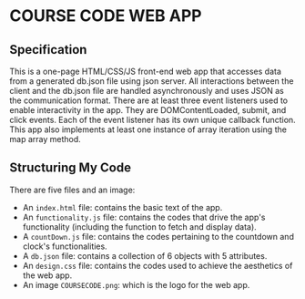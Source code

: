 # COURSE CODE WEB APP

## Specification
This is a one-page HTML/CSS/JS front-end web app that accesses data from a generated db.json file using json server. 
All interactions between the client and the db.json file are handled asynchronously and uses JSON as the 
communication format. There are at least three event listeners used to enable 
interactivity in the app. They are DOMContentLoaded, submit, and click events. 
Each of the event listener has its own unique callback function.  
This app also implements at least one instance of array iteration using the map array method. 


## Structuring My Code
There are five files and an image:
* An `index.html` file: contains the basic text of the app. 
* An `functionality.js` file: contains the codes that drive the app's functionality (including the function to fetch and display data).
* A `countDown.js` file: contains the codes pertaining to the countdown and clock's functionalities.
* A `db.json` file: contains a collection of 6 objects with 5 attributes.
* An `design.css` file: contains the codes used to achieve the aesthetics of the web app.
* An image `COURSECODE.png`: which is the logo for the web app.
